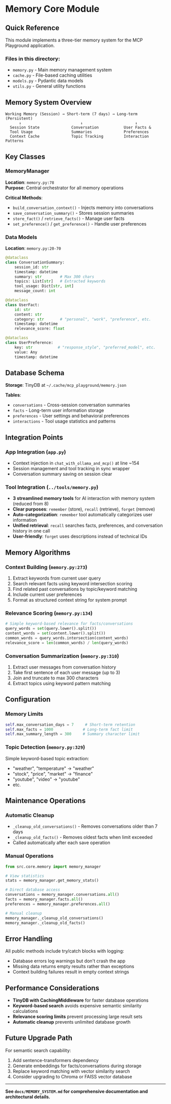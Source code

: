 # Memory Core Module

## Quick Reference

This module implements a three-tier memory system for the MCP Playground application. 

### Files in this directory:
- `memory.py` - Main memory management system
- `cache.py` - File-based caching utilities  
- `models.py` - Pydantic data models
- `utils.py` - General utility functions

## Memory System Overview

```
Working Memory (Session) → Short-term (7 days) → Long-term (Persistent)
      ↓                          ↓                       ↓
  Session State              Conversation           User Facts &
  Tool Usage                 Summaries              Preferences
  Context Cache              Topic Tracking         Interaction Patterns
```

## Key Classes

### MemoryManager
**Location**: `memory.py:78`  
**Purpose**: Central orchestrator for all memory operations

**Critical Methods**:
- `build_conversation_context()` - Injects memory into conversations
- `save_conversation_summary()` - Stores session summaries  
- `store_fact()` / `retrieve_facts()` - Manage user facts
- `set_preference()` / `get_preference()` - Handle user preferences

### Data Models  
**Location**: `memory.py:20-70`

```python
@dataclass
class ConversationSummary:
    session_id: str
    timestamp: datetime
    summary: str        # Max 300 chars
    topics: List[str]   # Extracted keywords
    tool_usage: Dict[str, int]
    message_count: int

@dataclass  
class UserFact:
    id: str
    content: str
    category: str       # "personal", "work", "preference", etc.
    timestamp: datetime
    relevance_score: float

@dataclass
class UserPreference:
    key: str           # "response_style", "preferred_model", etc.  
    value: Any
    timestamp: datetime
```

## Database Schema

**Storage**: TinyDB at `~/.cache/mcp_playground/memory.json`

**Tables**:
- `conversations` - Cross-session conversation summaries
- `facts` - Long-term user information storage
- `preferences` - User settings and behavioral preferences  
- `interactions` - Tool usage statistics and patterns

## Integration Points

### App Integration (`app.py`)
- Context injection in `chat_with_ollama_and_mcp()` at line ~154
- Session management and tool tracking in sync wrapper
- Conversation summary saving on session clear

### Tool Integration (`../tools/memory.py`)  
- **3 streamlined memory tools** for AI interaction with memory system (reduced from 8)
- **Clear purposes**: `remember` (store), `recall` (retrieve), `forget` (remove)
- **Auto-categorization**: `remember` tool automatically categorizes user information
- **Unified retrieval**: `recall` searches facts, preferences, and conversation history in one call
- **User-friendly**: `forget` uses descriptions instead of technical IDs

## Memory Algorithms

### Context Building (`memory.py:273`)
1. Extract keywords from current user query
2. Search relevant facts using keyword intersection scoring
3. Find related past conversations by topic/keyword matching  
4. Include current user preferences
5. Format as structured context string for system prompt

### Relevance Scoring (`memory.py:134`)
```python
# Simple keyword-based relevance for facts/conversations
query_words = set(query.lower().split())
content_words = set(content.lower().split())
common_words = query_words.intersection(content_words)
relevance_score = len(common_words) / len(query_words)
```

### Conversation Summarization (`memory.py:310`)
1. Extract user messages from conversation history
2. Take first sentence of each user message (up to 3)  
3. Join and truncate to max 300 characters
4. Extract topics using keyword pattern matching

## Configuration

### Memory Limits
```python
self.max_conversation_days = 7     # Short-term retention
self.max_facts = 1000             # Long-term fact limit  
self.max_summary_length = 300     # Summary character limit
```

### Topic Detection (`memory.py:329`)
Simple keyword-based topic extraction:
- "weather", "temperature" → "weather"  
- "stock", "price", "market" → "finance"
- "youtube", "video" → "youtube"
- etc.

## Maintenance Operations

### Automatic Cleanup
- `_cleanup_old_conversations()` - Removes conversations older than 7 days
- `_cleanup_old_facts()` - Removes oldest facts when limit exceeded  
- Called automatically after each save operation

### Manual Operations
```python
from src.core.memory import memory_manager

# View statistics
stats = memory_manager.get_memory_stats()

# Direct database access
conversations = memory_manager.conversations.all()
facts = memory_manager.facts.all()  
preferences = memory_manager.preferences.all()

# Manual cleanup
memory_manager._cleanup_old_conversations()
memory_manager._cleanup_old_facts()
```

## Error Handling

All public methods include try/catch blocks with logging:
- Database errors log warnings but don't crash the app
- Missing data returns empty results rather than exceptions
- Context building failures result in empty context strings

## Performance Considerations

- **TinyDB with CachingMiddleware** for faster database operations
- **Keyword-based search** avoids expensive semantic similarity calculations  
- **Relevance scoring limits** prevent processing large result sets
- **Automatic cleanup** prevents unlimited database growth

## Future Upgrade Path

For semantic search capability:
1. Add sentence-transformers dependency
2. Generate embeddings for facts/conversations during storage
3. Replace keyword matching with vector similarity search
4. Consider upgrading to Chroma or FAISS vector database

---

**See `docs/MEMORY_SYSTEM.md` for comprehensive documentation and architectural details.**